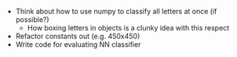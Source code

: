 - Think about how to use numpy to classify all letters at once (if possible?)
  - How boxing letters in objects is a clunky idea with this respect
- Refactor constants out (e.g. 450x450)
- Write code for evaluating NN classifier
